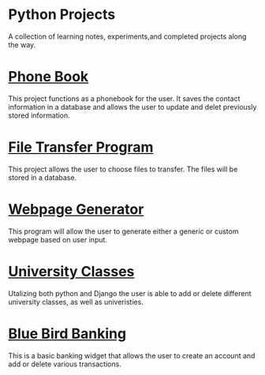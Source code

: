 # Python Projects
 A collection of learning notes, experiments,and completed projects along the way. 

 <h1><a href="https://github.com/Mstewart93/Python-Projects/tree/main/Phonebook">Phone Book</a></h1>
 <p>This project functions as a phonebook for the user. It saves the contact information in a database and allows the user to update and delet previously stored information.</p>

 <h1><a href="https://github.com/Mstewart93/Python-Projects/tree/main/File%20Transfer">File Transfer Program</a></h1>
 <p>This project allows the user to choose files to transfer. The files will be stored in a database.</p>

 <h1><a href="https://github.com/Mstewart93/Python-Projects/blob/main/WebPageGenerator.py">Webpage Generator</a></h1>
 <p>This program will allow the user to generate either a generic or custom webpage based on user input.</p>

 <h1><a href="https://github.com/Mstewart93/Django/tree/main/Classes">University Classes</a></h1>
 <p>Utalizing both python and Django the user is able to add or delete different university classes, as well as univeristies.</p>

<h1><a href="https://github.com/Mstewart93/Django/tree/main/Checkbook%20Code">Blue Bird Banking</a></h1>
<p>This is a basic banking widget that allows the user to create an account and add or delete various transactions.</p>
